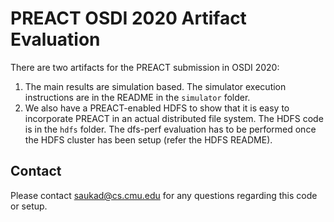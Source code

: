 # PREACT OSDI 2020 Artifact Evaluation
There are two artifacts for the PREACT submission in OSDI 2020:
1. The main results are simulation based. The simulator execution instructions are in the README in the `simulator` folder.
2. We also have a PREACT-enabled HDFS to show that it is easy to incorporate PREACT in an actual distributed file system. The HDFS code is in the `hdfs` folder. The dfs-perf evaluation has to be performed once the HDFS cluster has been setup (refer the HDFS README).

## Contact
Please contact saukad@cs.cmu.edu for any questions regarding this code or setup.
